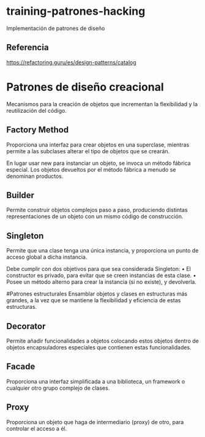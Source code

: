 # training-patrones-hacking
Implementación de patrones de diseño

## Referencia
https://refactoring.guru/es/design-patterns/catalog


# Patrones de diseño creacional
Mecanismos para la creación de objetos que incrementan la flexibilidad y la reutilización del código.

## Factory Method 
Proporciona una interfaz para crear objetos en una superclase, mientras permite a las subclases alterar el tipo de objetos que se crearán.

En lugar usar new para instanciar un objeto, se invoca un método fábrica especial. Los objetos devueltos por el método fábrica a menudo se denominan productos.

## Builder
Permite construir objetos complejos paso a paso, produciendo distintas representaciones de un objeto con un mismo código de construcción.

## Singleton
Permite que una clase tenga una única instancia, y proporciona un punto de acceso global a dicha instancia.

Debe cumplir con dos objetivos para que sea considerada Singleton:
	• El constructor es privado, para evitar que se creen instancias de esta clase.
	• Posee un método alterno para crear la instancia (si no existe), y devolverla.


#Patrones estructurales
Ensamblar objetos y clases en estructuras más grandes, a la vez que se mantiene la flexibilidad y eficiencia de estas estructuras.

## Decorator
Permite añadir funcionalidades a objetos colocando estos objetos dentro de objetos encapsuladores especiales que contienen estas funcionalidades.

## Facade
Proporciona una interfaz simplificada a una biblioteca, un framework o cualquier otro grupo complejo de clases.

## Proxy
Proporciona un objeto que haga de intermediario (proxy) de otro, para controlar el acceso a él.
